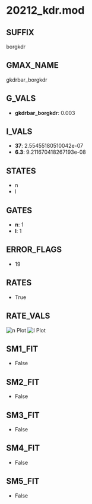 # 20212_kdr.mod

## SUFFIX

borgkdr

## GMAX_NAME

gkdrbar_borgkdr

## G_VALS

- **gkdrbar_borgkdr**: 0.003

## I_VALS

- **37**: 2.55455180510042e-07
- **6.3**: 9.211670418267193e-08

## STATES

- n
- l

## GATES

- **n**: 1
- **l**: 1

## ERROR_FLAGS

- 19

## RATES

- True

## RATE_VALS

![n Plot](/Users/pbozelos/Dropbox/icg-Chai-Panos/supermodels/output_markdown_files/K/20212_kdr.mod/images/n.png)
![l Plot](/Users/pbozelos/Dropbox/icg-Chai-Panos/supermodels/output_markdown_files/K/20212_kdr.mod/images/l.png)

## SM1_FIT

- False

## SM2_FIT

- False

## SM3_FIT

- False

## SM4_FIT

- False

## SM5_FIT

- False

